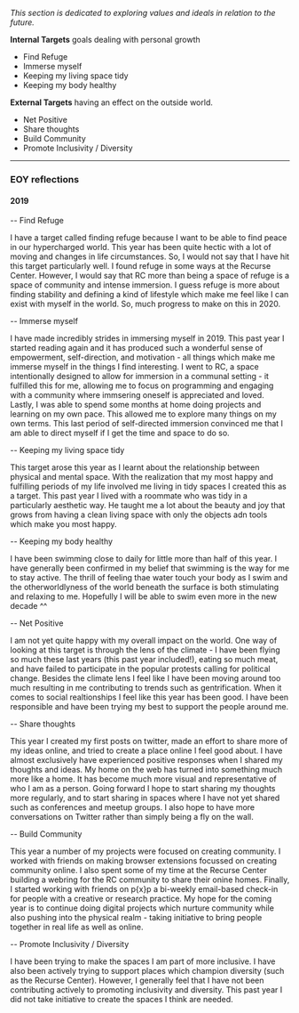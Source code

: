 *This section is dedicated to exploring values and ideals in relation to the future.*

**Internal Targets** goals dealing with personal growth

- Find Refuge
- Immerse myself
- Keeping my living space tidy
- Keeping my body healthy

**External Targets** having an effect on the outside world.

- Net Positive
- Share thoughts
- Build Community
- Promote Inclusivity / Diversity

***

### EOY reflections

#### 2019

-- Find Refuge

I have a target called finding refuge because I want to be able to find peace in our hypercharged world. This year has been quite hectic with a lot of moving and changes in life circumstances. So, I would not say that I have hit this target particularly well. I found refuge in some ways at the Recurse Center. However, I would say that RC more than being a space of refuge is a space of community and intense immersion. I guess refuge is more about finding stability and defining a kind of lifestyle which make me feel like I can exist with myself in the world. So, much progress to make on this in 2020.

-- Immerse myself

I have made incredibly strides in immersing myself in 2019. This past year I started reading again and it has produced such a wonderful sense of empowerment, self-direction, and motivation - all things which make me immerse myself in the things I find interesting. I went to RC, a space intentionally designed to allow for immersion in a communal setting - it fulfilled this for me, allowing me to focus on programming and engaging with a community where immsering oneself is appreciated and loved. Lastly, I was able to spend some months at home doing projects and learning on my own pace. This allowed me to explore many things on my own terms. This last period of self-directed immersion convinced me that I am able to direct myself if I get the time and space to do so.

-- Keeping my living space tidy

This target arose this year as I learnt about the relationship between physical and mental space. With the realization that my most happy and fulfilling periods of my life involved me living in tidy spaces I created this as a target. This past year I lived with a roommate who was tidy in a particularly aesthetic way. He taught me a lot about the beauty and joy that grows from having a clean living space with only the objects adn tools which make you most happy.

-- Keeping my body healthy

I have been swimming close to daily for little more than half of this year. I have generally been confirmed in my belief that swimming is the way for me to stay active. The thrill of feeling thae water touch your body as I swim and the otherworldlyness of the world beneath the surface is both stimulating and relaxing to me. Hopefully I will be able to swim even more in the new decade ^^

-- Net Positive

I am not yet quite happy with my overall impact on the world. One way of looking at this target is through the lens of the climate - I have been flying so much these last years (this past year included!), eating so much meat, and have failed to participate in the popular protests calling for political change. Besides the climate lens I feel like I have been moving around too much resulting in me contributing to trends such as gentrification. When it comes to social realtionships I feel like this year has been good. I have been responsible and have been trying my best to support the people around me.

-- Share thoughts

This year I created my first posts on twitter, made an effort to share more of my ideas online, and tried to create a place online I feel good about. I have almost exclusively have experienced positive responses when I shared my thoughts and ideas. My home on the web has turned into something much more like a home. It has become much more visual and representative of who I am as a person. Going forward I hope to start sharing my thoughts more regularly, and to start sharing in spaces where I have not yet shared such as conferences and meetup groups. I also hope to have more conversations on Twitter rather than simply being a fly on the wall.

-- Build Community

This year a number of my projects were focused on creating community. I worked with friends on making browser extensions focussed on creating community online. I also spent some of my time at the Recurse Center building a webring for the RC community to share their onine homes. Finally, I started working with friends on p{x}p a bi-weekly email-based check-in for people with a creative or research practice. My hope for the coming year is to continue doing digital projects which nurture community while also pushing into the physical realm - taking initiative to bring people together in real life as well as online.

-- Promote Inclusivity / Diversity

I have been trying to make the spaces I am part of more inclusive. I have also been actively trying to support places which champion diversity (such as the Recurse Center). However, I generally feel that I have not been contributing actively to promoting inclusivity and diversity. This past year I did not take initiative to create the spaces I think are needed.
